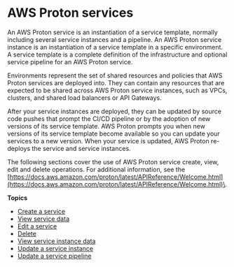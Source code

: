 # AWS Proton services<a name="ug-service"></a>

An AWS Proton service is an instantiation of a service template, normally including several service instances and a pipeline\. An AWS Proton service instance is an instantiation of a service template in a specific environment\. A service template is a complete definition of the infrastructure and optional service pipeline for an AWS Proton service\.

Environments represent the set of shared resources and policies that AWS Proton services are deployed into\. They can contain any resources that are expected to be shared across AWS Proton service instances, such as VPCs, clusters, and shared load balancers or API Gateways\.

After your service instances are deployed, they can be updated by source code pushes that prompt the CI/CD pipeline or by the adoption of new versions of its service template\. AWS Proton prompts you when new versions of its service template become available so you can update your services to a new version\. When your service is updated, AWS Proton re\-deploys the service and service instances\.

The following sections cover the use of AWS Proton service create, view, edit and delete operations\. For additional information, see the [https://docs.aws.amazon.com/proton/latest/APIReference/Welcome.html](https://docs.aws.amazon.com/proton/latest/APIReference/Welcome.html)\.

**Topics**
+ [Create a service](ug-svc-create.md)
+ [View service data](ug-svc-view.md)
+ [Edit a service](ug-svc-update.md)
+ [Delete](ug-svc-delete.md)
+ [View service instance data](ag-svc-instance-view.md)
+ [Update a service instance](ag-svc-instance-update.md)
+ [Update a service pipeline](ag-svc-pipeline-update.md)